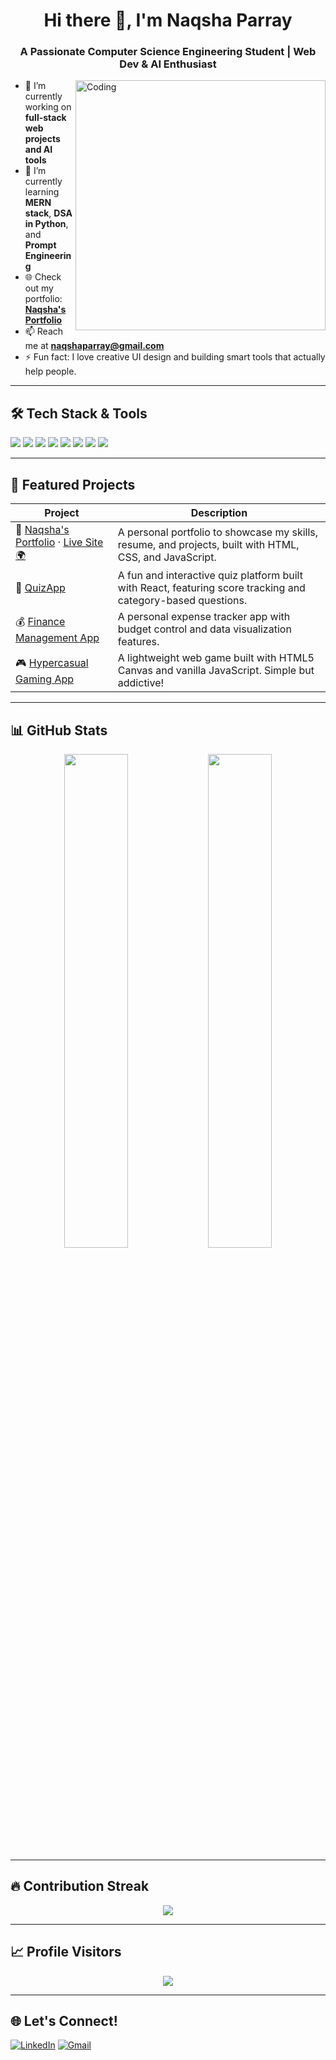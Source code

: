 <h1 align="center">Hi there 👋, I'm Naqsha Parray</h1>
<h3 align="center">A Passionate Computer Science Engineering Student | Web Dev & AI Enthusiast</h3>

<img align="right" alt="Coding" width="400" src="https://media.giphy.com/media/qgQUggAC3Pfv687qPC/giphy.gif" />

- 🔭 I’m currently working on **full-stack web projects and AI tools**
- 🌱 I’m currently learning **MERN stack**, **DSA in Python**, and **Prompt Engineering**
- 🌐 Check out my portfolio: [**Naqsha's Portfolio**](https://naqshaparray.github.io/nakshan_ayoub_portfolio)
- 📫 Reach me at **naqshaparray@gmail.com**
- ⚡ Fun fact: I love creative UI design and building smart tools that actually help people.

---

## 🛠️ Tech Stack & Tools

<p align="left">
  <img src="https://img.shields.io/badge/JavaScript-F7DF1E?style=for-the-badge&logo=javascript&logoColor=black"/>
  <img src="https://img.shields.io/badge/Python-3776AB?style=for-the-badge&logo=python&logoColor=white"/>
  <img src="https://img.shields.io/badge/React-20232A?style=for-the-badge&logo=react&logoColor=61DAFB"/>
  <img src="https://img.shields.io/badge/Node.js-339933?style=for-the-badge&logo=nodedotjs&logoColor=white"/>
  <img src="https://img.shields.io/badge/Express.js-000000?style=for-the-badge&logo=express&logoColor=white"/>
  <img src="https://img.shields.io/badge/MongoDB-4EA94B?style=for-the-badge&logo=mongodb&logoColor=white"/>
  <img src="https://img.shields.io/badge/GitHub-181717?style=for-the-badge&logo=github&logoColor=white"/>
  <img src="https://img.shields.io/badge/Postman-FF6C37?style=for-the-badge&logo=postman&logoColor=white"/>
</p>

---

## 🚀 Featured Projects

| Project | Description |
|--------|-------------|
| 🔗 [Naqsha's Portfolio](https://github.com/naqshaparray/nakshan_ayoub_portfolio) · [Live Site 🌍](https://naqshaparray.github.io/nakshan_ayoub_portfolio) | A personal portfolio to showcase my skills, resume, and projects, built with HTML, CSS, and JavaScript. |
| 🎯 [QuizApp](https://github.com/naqshaparray/QuizApp) | A fun and interactive quiz platform built with React, featuring score tracking and category-based questions. |
| 💰 [Finance Management App](https://github.com/naqshaparray/FinanceManagement) | A personal expense tracker app with budget control and data visualization features. |
| 🎮 [Hypercasual Gaming App](https://github.com/naqshaparray/HypercasualGaming) | A lightweight web game built with HTML5 Canvas and vanilla JavaScript. Simple but addictive! |

---

## 📊 GitHub Stats

<p align="center">
  <img src="https://github-readme-stats.vercel.app/api?username=naqshaparray&show_icons=true&theme=radical" width="45%"/>
  <img src="https://github-readme-stats.vercel.app/api/top-langs/?username=naqshaparray&layout=compact&theme=radical" width="45%"/>
</p>

---

## 🔥 Contribution Streak

<p align="center">
  <img src="https://github-readme-streak-stats.herokuapp.com/?user=naqshaparray&theme=radical" />
</p>

---

## 📈 Profile Visitors

<p align="center">
  <img src="https://komarev.com/ghpvc/?username=naqshaparray&label=Profile%20views&color=0e75b6&style=flat" />
</p>

---

## 🌐 Let's Connect!

[![LinkedIn](https://img.shields.io/badge/LinkedIn-Naqsha%20Parray-blue?style=flat-square&logo=linkedin)](https://www.linkedin.com/in/naksha-ayoub-7a71322b6/)
[![Gmail](https://img.shields.io/badge/Gmail-naqshaparray@gmail.com-red?style=flat-square&logo=gmail)](mailto:naqshaparray@gmail.com)


<!--
**naqshaparray/naqshaparray** is a ✨ _special_ ✨ repository because its `README.md` (this file) appears on your GitHub profile.

Here are some ideas to get you started:

- 🔭 I’m currently working on ...
- 🌱 I’m currently learning ...
- 👯 I’m looking to collaborate on ...
- 🤔 I’m looking for help with ...
- 💬 Ask me about ...
- 📫 How to reach me: ...
- 😄 Pronouns: ...
- ⚡ Fun fact: ...
-->
